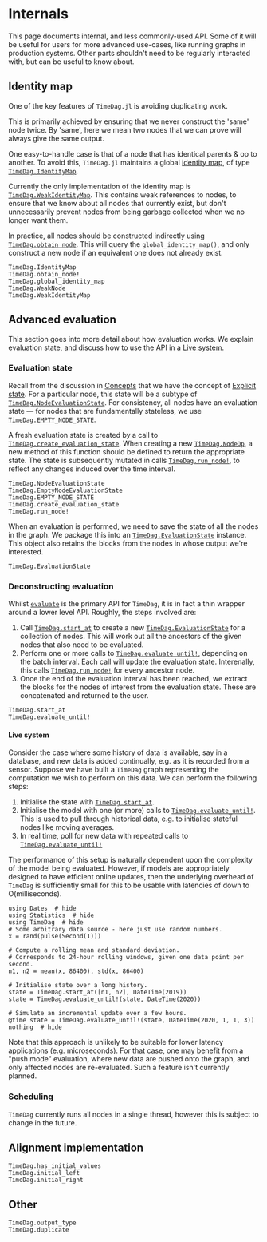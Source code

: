 # Internals

This page documents internal, and less commonly-used API.
Some of it will be useful for users for more advanced use-cases, like running graphs in production systems.
Other parts shouldn't need to be regularly interacted with, but can be useful to know about.

## Identity map

One of the key features of `TimeDag.jl` is avoiding duplicating work.

This is primarily achieved by ensuring that we never construct the 'same' node twice.
By 'same', here we mean two nodes that we can prove will always give the same output.

One easy-to-handle case is that of a node that has identical parents & op to another.
To avoid this, `TimeDag.jl` maintains a global [identity map](https://en.wikipedia.org/wiki/Identity_map_pattern), of type [`TimeDag.IdentityMap`](@ref).

Currently the only implementation of the identity map is [`TimeDag.WeakIdentityMap`](@ref).
This contains weak references to nodes, to ensure that we know about all nodes that currently exist, but don't unnecessarily prevent nodes from being garbage collected when we no longer want them.

In practice, all nodes should be constructed indirectly using [`TimeDag.obtain_node`](@ref). 
This will query the `global_identity_map()`, and only construct a new node if an equivalent one does not already exist.

```@docs
TimeDag.IdentityMap
TimeDag.obtain_node!
TimeDag.global_identity_map
TimeDag.WeakNode
TimeDag.WeakIdentityMap
```

## Advanced evaluation

This section goes into more detail about how evaluation works. 
We explain evaluation state, and discuss how to use the API in a [Live system](@ref).

### Evaluation state

Recall from the discussion in [Concepts](@ref) that we have the concept of [Explicit state](@ref).
For a particular node, this state will be a subtype of [`TimeDag.NodeEvaluationState`](@ref).
For consistency, all nodes have an evaluation state — for nodes that are fundamentally stateless, we use [`TimeDag.EMPTY_NODE_STATE`](@ref).

A fresh evaluation state is created by a call to [`TimeDag.create_evaluation_state`](@ref).
When creating a new [`TimeDag.NodeOp`](@ref), a new method of this function should be defined to return the appropriate state.
The state is subsequently mutated in calls [`TimeDag.run_node!`](@ref), to reflect any changes induced over the time interval.

```@docs
TimeDag.NodeEvaluationState
TimeDag.EmptyNodeEvaluationState
TimeDag.EMPTY_NODE_STATE
TimeDag.create_evaluation_state
TimeDag.run_node!
```

When an evaluation is performed, we need to save the state of all the nodes in the graph.
We package this into an [`TimeDag.EvaluationState`](@ref) instance.
This object also retains the blocks from the nodes in whose output we're interested.

```@docs
TimeDag.EvaluationState
```

### Deconstructing evaluation

Whilst [`evaluate`](@ref) is the primary API for `TimeDag`, it is in fact a thin wrapper around a lower level API.
Roughly, the steps involved are:
1. Call [`TimeDag.start_at`](@ref) to create a new [`TimeDag.EvaluationState`](@ref) for a collection of nodes.
    This will work out all the ancestors of the given nodes that also need to be evaluated.
1. Perform one or more calls to [`TimeDag.evaluate_until!`](@ref), depending on the batch interval.
    Each call will update the evaluation state.
    Interenally, this calls [`TimeDag.run_node!`](@ref) for every ancestor node.
1. Once the end of the evaluation interval has been reached, we extract the blocks for the nodes of interest from the evaluation state.
    These are concatenated and returned to the user.

```@docs
TimeDag.start_at
TimeDag.evaluate_until!
```

#### Live system
Consider the case where some history of data is available, say in a database, and new data is added continually, e.g. as it is recorded from a sensor.
Suppose we have built a `TimeDag` graph representing the computation we wish to perform on this data.
We can perform the following steps:
1. Initialise the state with [`TimeDag.start_at`](@ref).
1. Initialise the model with one (or more) calls to [`TimeDag.evaluate_until!`](@ref).
    This is used to pull through historical data, e.g. to initialise stateful nodes like moving averages.
1. In real time, poll for new data with repeated calls to [`TimeDag.evaluate_until!`](@ref)

The performance of this setup is naturally dependent upon the complexity of the model being evaluated.
However, if models are appropriately designed to have efficient online updates, then the underlying overhead of `TimeDag` is sufficiently small for this to be usable with latencies of down to O(milliseconds).

```@example
using Dates  # hide
using Statistics  # hide
using TimeDag  # hide
# Some arbitrary data source - here just use random numbers.
x = rand(pulse(Second(1)))

# Compute a rolling mean and standard deviation.
# Corresponds to 24-hour rolling windows, given one data point per second.
n1, n2 = mean(x, 86400), std(x, 86400)

# Initialise state over a long history.
state = TimeDag.start_at([n1, n2], DateTime(2019))
state = TimeDag.evaluate_until!(state, DateTime(2020))

# Simulate an incremental update over a few hours.
@time state = TimeDag.evaluate_until!(state, DateTime(2020, 1, 1, 3))
nothing  # hide
```

Note that this approach is unlikely to be suitable for lower latency applications (e.g. microseconds).
For that case, one may benefit from a "push mode" evaluation, where new data are pushed onto the graph, and only affected nodes are re-evaluated.
Such a feature isn't currently planned.

### Scheduling

`TimeDag` currently runs all nodes in a single thread, however this is subject to change in the future.

## Alignment implementation

```@docs
TimeDag.has_initial_values
TimeDag.initial_left
TimeDag.initial_right
```

## Other

```@docs
TimeDag.output_type
TimeDag.duplicate
```